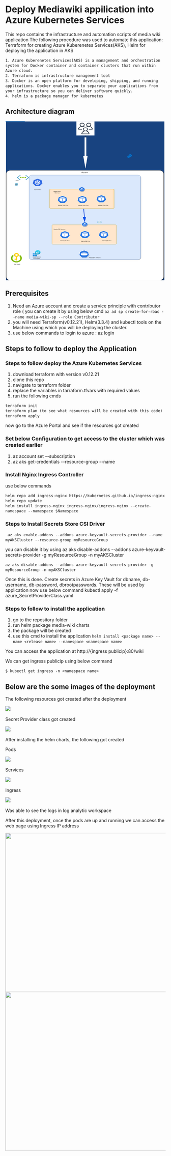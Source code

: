 
# Deploy Mediawiki appilication into Azure Kubernetes Services
This repo contains the infrastructure and automation scripts of media wiki application
The following procedure was used to automate this application:
 Terraform for creating Azure Kuberenetes Services(AKS), Helm for deploying the application in AKS

```
1. Azure Kuberenetes Services(AKS) is a management and orchestration system for Docker container and container clusters that run within Azure cloud.
2. Terraform is infrastructure management tool
3. Docker is an open platform for developing, shipping, and running applications. Docker enables you to separate your applications from your infrastructure so you can deliver software quickly. 
4. helm is a package manager for kubernetes
```
## Architecture diagram

<img src="images/architecture.png" width="500" height="500" style="vertical-align:middle">


## Prerequisites
1. Need an Azure account and create a service principle with contributor role ( you can create it by using below cmd
```az ad sp create-for-rbac --name media-wiki-sp --role Contributor ```
2. you will need Terraform(v0.12.21), Helm(3.3.4) and kubectl tools on the Machine using which you will be deploying the cluster.
3. use below commands to login to azure  : az login

## Steps to follow to deploy the Application

### Steps to follow deploy the Azure Kubernetes Services
1. download terraform with version v0.12.21
2. clone this repo
3. navigate to terraform folder
4. replace the variables in tarraform.tfvars with required values
5. run the following cmds 

```
terraform init
terraform plan (to see what resources will be created with this code)
terraform apply

```
now go to the Azure Portal and see if the resources got created

### Set below Configuration to get access to the cluster which was created earlier

1. az account set --subscription <subscription name>
2. az aks get-credentials --resource-group <resource group name> --name <cluster name>

### Install Nginx Ingress Controller
use below commands
 ```
helm repo add ingress-nginx https://kubernetes.github.io/ingress-nginx
helm repo update
helm install ingress-nginx ingress-nginx/ingress-nginx --create-namespace --namespace $Namespace
```
### Steps to Install Secrets Store CSI Driver 
 
```
 az aks enable-addons --addons azure-keyvault-secrets-provider --name myAKSCluster --resource-group myResourceGroup 
```
you can disable it by using az aks disable-addons --addons azure-keyvault-secrets-provider -g myResourceGroup -n myAKSCluster

 ```
 az aks disable-addons --addons azure-keyvault-secrets-provider -g myResourceGroup -n myAKSCluster
 ```

Once this is done. Create secrets in Azure Key Vault for dbname, db-username, db-password, dbrootpasswords. These will be used by application
now use below command
kubectl apply -f azure_SecretProviderClass.yaml

### Steps to follow to install the application

1. go to the repository folder
2. run helm package media-wiki charts
3. the package will be created
4. use this cmd to install the application ```helm install <package name> --name <release name> --namespace <namespace name> ```

You can access the application at http://{ingress publicip}:80/wiki

We can get ingress publicip using below command
```
$ kubectl get ingress -n <namespace name>
```
 
## Below are the some images of the deployment

The following resources got created after the deployment
 
<img src="images/resources.png">
 
 Secret Provider class got created
 
 <img src="images/secretProviderClass.png">

 After installing the helm charts, the following got created
 
 Pods
 
  <img src="images/pods.png">
 
 Services

 <img src="images/service.PNG">
 
 Ingress
 
  <img src="images/ingress.png" >
 
 Was able to see the logs in log analytic workspace
  
 After this deployment, once the pods are up and running we can access the web page using Ingress IP address
 
 <img src="images/media-wiki-1.37.1.png" width="700" height="500" style="vertical-align:middle">
 
 
 <img src="images/mediawiki_running.PNG" width="700" height="500" style="vertical-align:middle">
